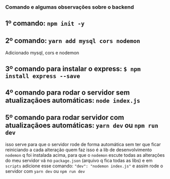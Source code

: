 ### Comando e algumas observações sobre o backend

## 1º comando: `npm init -y`

## 2º comando: `yarn add mysql cors nodemon` 
Adicionado mysql, cors e nodemon

## 3º comando para instalar o express: `$ npm install express --save`

## 4º comando para rodar o servidor sem atualizaçãoes automáticas: `node index.js`

## 5º comando para rodar servidor com atualizaçãoes automáticas: `yarn dev` ou `npm run dev`
isso serve para que o servidor rode de forma automática sem ter que ficar reiniciando a cada alteração
quem faz isso é a lib de desenvolvimento `nodemon` q foi instalada acima, para que o `nodemon` 
escute todas as alterações do meu servidor vá no `package.json` (arquivo q fica todas as libs)
e em `scripts` adicione esse comando: `"dev": "nodemon index.js"` e assim rode o servidor
com `yarn dev` ou `npm run dev`
